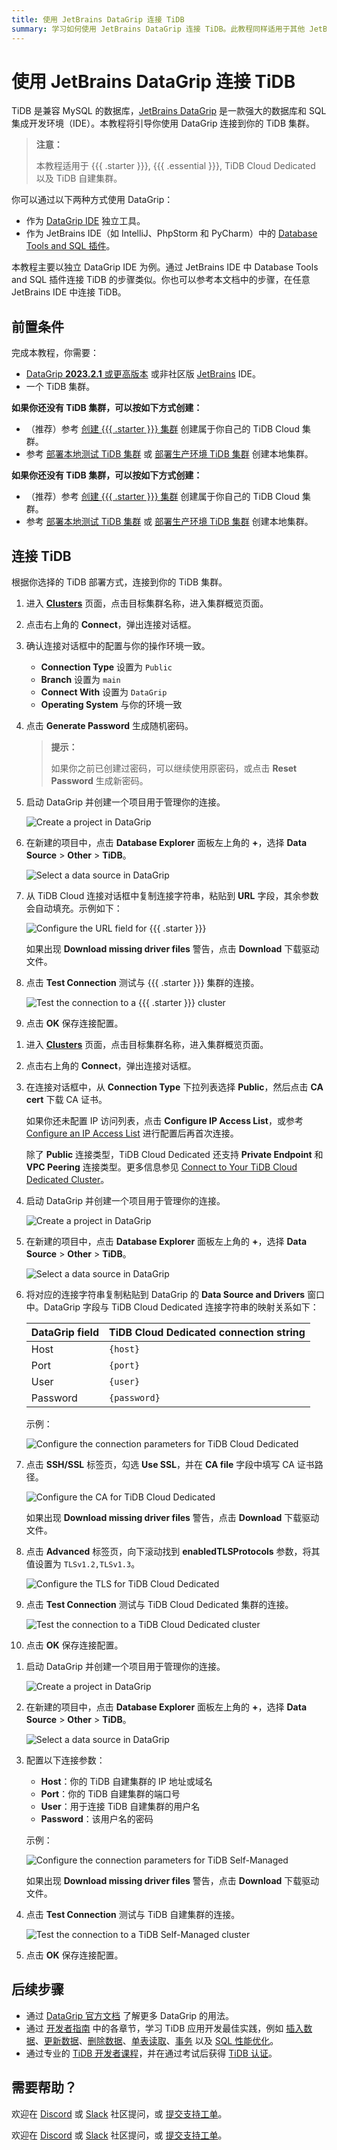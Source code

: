 ```yaml
---
title: 使用 JetBrains DataGrip 连接 TiDB
summary: 学习如何使用 JetBrains DataGrip 连接 TiDB。此教程同样适用于其他 JetBrains IDE（如 IntelliJ、PhpStorm 和 PyCharm）中的 Database Tools and SQL 插件。
---
```


# 使用 JetBrains DataGrip 连接 TiDB

TiDB 是兼容 MySQL 的数据库，[JetBrains DataGrip](https://www.jetbrains.com/help/datagrip/getting-started.html) 是一款强大的数据库和 SQL 集成开发环境（IDE）。本教程将引导你使用 DataGrip 连接到你的 TiDB 集群。

> **注意：**
>
> 本教程适用于 {{{ .starter }}}, {{{ .essential }}}, TiDB Cloud Dedicated 以及 TiDB 自建集群。

你可以通过以下两种方式使用 DataGrip：

- 作为 [DataGrip IDE](https://www.jetbrains.com/datagrip/download) 独立工具。
- 作为 JetBrains IDE（如 IntelliJ、PhpStorm 和 PyCharm）中的 [Database Tools and SQL 插件](https://www.jetbrains.com/help/idea/relational-databases.html)。

本教程主要以独立 DataGrip IDE 为例。通过 JetBrains IDE 中 Database Tools and SQL 插件连接 TiDB 的步骤类似。你也可以参考本文档中的步骤，在任意 JetBrains IDE 中连接 TiDB。

## 前置条件

完成本教程，你需要：

- [DataGrip **2023.2.1** 或更高版本](https://www.jetbrains.com/datagrip/download/) 或非社区版 [JetBrains](https://www.jetbrains.com/) IDE。
- 一个 TiDB 集群。

<CustomContent platform="tidb">

**如果你还没有 TiDB 集群，可以按如下方式创建：**

- （推荐）参考 [创建 {{{ .starter }}} 集群](/develop/dev-guide-build-cluster-in-cloud.md) 创建属于你自己的 TiDB Cloud 集群。
- 参考 [部署本地测试 TiDB 集群](/quick-start-with-tidb.md#deploy-a-local-test-cluster) 或 [部署生产环境 TiDB 集群](/production-deployment-using-tiup.md) 创建本地集群。

</CustomContent>
<CustomContent platform="tidb-cloud">

**如果你还没有 TiDB 集群，可以按如下方式创建：**

- （推荐）参考 [创建 {{{ .starter }}} 集群](/develop/dev-guide-build-cluster-in-cloud.md) 创建属于你自己的 TiDB Cloud 集群。
- 参考 [部署本地测试 TiDB 集群](https://docs.pingcap.com/tidb/stable/quick-start-with-tidb#deploy-a-local-test-cluster) 或 [部署生产环境 TiDB 集群](https://docs.pingcap.com/tidb/stable/production-deployment-using-tiup) 创建本地集群。

</CustomContent>

## 连接 TiDB

根据你选择的 TiDB 部署方式，连接到你的 TiDB 集群。

<SimpleTab>
<div label="{{{ .starter }}} or Essential">

1. 进入 [**Clusters**](https://tidbcloud.com/console/clusters) 页面，点击目标集群名称，进入集群概览页面。

2. 点击右上角的 **Connect**，弹出连接对话框。

3. 确认连接对话框中的配置与你的操作环境一致。

    - **Connection Type** 设置为 `Public`
    - **Branch** 设置为 `main`
    - **Connect With** 设置为 `DataGrip`
    - **Operating System** 与你的环境一致

4. 点击 **Generate Password** 生成随机密码。

    > **提示：**
    >
    > 如果你之前已创建过密码，可以继续使用原密码，或点击 **Reset Password** 生成新密码。

5. 启动 DataGrip 并创建一个项目用于管理你的连接。

    ![Create a project in DataGrip](/media/develop/datagrip-create-project.jpg)

6. 在新建的项目中，点击 **Database Explorer** 面板左上角的 **+**，选择 **Data Source** > **Other** > **TiDB**。

    ![Select a data source in DataGrip](/media/develop/datagrip-data-source-select.jpg)

7. 从 TiDB Cloud 连接对话框中复制连接字符串，粘贴到 **URL** 字段，其余参数会自动填充。示例如下：

    ![Configure the URL field for {{{ .starter }}}](/media/develop/datagrip-url-paste.jpg)

    如果出现 **Download missing driver files** 警告，点击 **Download** 下载驱动文件。

8. 点击 **Test Connection** 测试与 {{{ .starter }}} 集群的连接。

    ![Test the connection to a {{{ .starter }}} cluster](/media/develop/datagrip-test-connection.jpg)

9. 点击 **OK** 保存连接配置。

</div>
<div label="TiDB Cloud Dedicated">

1. 进入 [**Clusters**](https://tidbcloud.com/console/clusters) 页面，点击目标集群名称，进入集群概览页面。

2. 点击右上角的 **Connect**，弹出连接对话框。

3. 在连接对话框中，从 **Connection Type** 下拉列表选择 **Public**，然后点击 **CA cert** 下载 CA 证书。

    如果你还未配置 IP 访问列表，点击 **Configure IP Access List**，或参考 [Configure an IP Access List](https://docs.pingcap.com/tidbcloud/configure-ip-access-list) 进行配置后再首次连接。

    除了 **Public** 连接类型，TiDB Cloud Dedicated 还支持 **Private Endpoint** 和 **VPC Peering** 连接类型。更多信息参见 [Connect to Your TiDB Cloud Dedicated Cluster](https://docs.pingcap.com/tidbcloud/connect-to-tidb-cluster)。

4. 启动 DataGrip 并创建一个项目用于管理你的连接。

    ![Create a project in DataGrip](/media/develop/datagrip-create-project.jpg)

5. 在新建的项目中，点击 **Database Explorer** 面板左上角的 **+**，选择 **Data Source** > **Other** > **TiDB**。

    ![Select a data source in DataGrip](/media/develop/datagrip-data-source-select.jpg)

6. 将对应的连接字符串复制粘贴到 DataGrip 的 **Data Source and Drivers** 窗口中。DataGrip 字段与 TiDB Cloud Dedicated 连接字符串的映射关系如下：

    | DataGrip field | TiDB Cloud Dedicated connection string |
    | -------------- | ------------------------------- |
    | Host           | `{host}`                        |
    | Port           | `{port}`                        |
    | User           | `{user}`                        |
    | Password       | `{password}`                    |

    示例：

    ![Configure the connection parameters for TiDB Cloud Dedicated](/media/develop/datagrip-dedicated-connect.jpg)

7. 点击 **SSH/SSL** 标签页，勾选 **Use SSL**，并在 **CA file** 字段中填写 CA 证书路径。

    ![Configure the CA for TiDB Cloud Dedicated](/media/develop/datagrip-dedicated-ssl.jpg)

    如果出现 **Download missing driver files** 警告，点击 **Download** 下载驱动文件。

8. 点击 **Advanced** 标签页，向下滚动找到 **enabledTLSProtocols** 参数，将其值设置为 `TLSv1.2,TLSv1.3`。

    ![Configure the TLS for TiDB Cloud Dedicated](/media/develop/datagrip-dedicated-advanced.jpg)

9. 点击 **Test Connection** 测试与 TiDB Cloud Dedicated 集群的连接。

    ![Test the connection to a TiDB Cloud Dedicated cluster](/media/develop/datagrip-dedicated-test-connection.jpg)

10. 点击 **OK** 保存连接配置。

</div>
<div label="TiDB Self-Managed">

1. 启动 DataGrip 并创建一个项目用于管理你的连接。

    ![Create a project in DataGrip](/media/develop/datagrip-create-project.jpg)

2. 在新建的项目中，点击 **Database Explorer** 面板左上角的 **+**，选择 **Data Source** > **Other** > **TiDB**。

    ![Select a data source in DataGrip](/media/develop/datagrip-data-source-select.jpg)

3. 配置以下连接参数：

    - **Host**：你的 TiDB 自建集群的 IP 地址或域名
    - **Port**：你的 TiDB 自建集群的端口号
    - **User**：用于连接 TiDB 自建集群的用户名
    - **Password**：该用户名的密码

    示例：

    ![Configure the connection parameters for TiDB Self-Managed](/media/develop/datagrip-self-hosted-connect.jpg)

    如果出现 **Download missing driver files** 警告，点击 **Download** 下载驱动文件。

4. 点击 **Test Connection** 测试与 TiDB 自建集群的连接。

    ![Test the connection to a TiDB Self-Managed cluster](/media/develop/datagrip-self-hosted-test-connection.jpg)

5. 点击 **OK** 保存连接配置。

</div>
</SimpleTab>

## 后续步骤

- 通过 [DataGrip 官方文档](https://www.jetbrains.com/help/datagrip/getting-started.html) 了解更多 DataGrip 的用法。
- 通过 [开发者指南](/develop/dev-guide-overview.md) 中的各章节，学习 TiDB 应用开发最佳实践，例如 [插入数据](/develop/dev-guide-insert-data.md)、[更新数据](/develop/dev-guide-update-data.md)、[删除数据](/develop/dev-guide-delete-data.md)、[单表读取](/develop/dev-guide-get-data-from-single-table.md)、[事务](/develop/dev-guide-transaction-overview.md) 以及 [SQL 性能优化](/develop/dev-guide-optimize-sql-overview.md)。
- 通过专业的 [TiDB 开发者课程](https://www.pingcap.com/education/)，并在通过考试后获得 [TiDB 认证](https://www.pingcap.com/education/certification/)。

## 需要帮助？

<CustomContent platform="tidb">

欢迎在 [Discord](https://discord.gg/DQZ2dy3cuc?utm_source=doc) 或 [Slack](https://slack.tidb.io/invite?team=tidb-community&channel=everyone&ref=pingcap-docs) 社区提问，或 [提交支持工单](/support.md)。

</CustomContent>

<CustomContent platform="tidb-cloud">

欢迎在 [Discord](https://discord.gg/DQZ2dy3cuc?utm_source=doc) 或 [Slack](https://slack.tidb.io/invite?team=tidb-community&channel=everyone&ref=pingcap-docs) 社区提问，或 [提交支持工单](https://tidb.support.pingcap.com/)。

</CustomContent>
